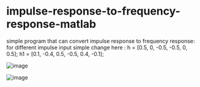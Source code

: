 # impulse-response-to-frequency-response-matlab

simple program that can convert impulse response to frequency response:
for different impulse input simple change here :
h = [0.5, 0, -0.5, -0.5, 0, 0.5];
h1 = [0.1, -0.4, 0.5, -0.5, 0.4, -0.1];

![image](https://github.com/wayne540500/impulse-response-to-frequency-response-matlab/assets/69573286/960c975c-c268-4e0f-a35b-4a881418b03b)

![image](https://github.com/wayne540500/impulse-response-to-frequency-response-matlab/assets/69573286/d7e6b076-25b4-4444-901d-c9fd5803eb0f)
